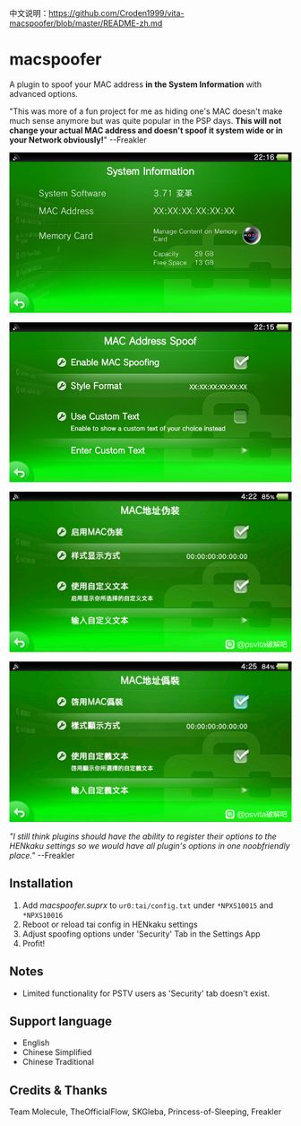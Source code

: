 中文说明：https://github.com/Croden1999/vita-macspoofer/blob/master/README-zh.md

# macspoofer
A plugin to spoof your MAC address __in the System Information__ with advanced options. 

"This was more of a fun project for me as hiding one's MAC doesn't make much sense anymore but was quite popular in the PSP days. __This will not change your actual MAC address and doesn't spoof it system wide or in your Network obviously!__"            --Freakler

![ref0](https://github.com/Croden1999/vita-macspoofer/raw/master/capture_000.jpg)

![ref1](https://github.com/Croden1999/vita-macspoofer/raw/master/capture_001.jpg)

![ref2](https://github.com/Croden1999/vita-macspoofer/raw/master/capture_002.jpg)

![ref3](https://github.com/Croden1999/vita-macspoofer/raw/master/capture_003.jpg)

*"I still think plugins should have the ability to register their options to the HENkaku settings so we would have all plugin's options in one noobfriendly place."*            --Freakler


## Installation
1) Add *macspoofer.suprx* to `ur0:tai/config.txt` under `*NPXS10015` and `*NPXS10016`
2) Reboot or reload tai config in HENkaku settings
3) Adjust spoofing options under 'Security' Tab in the Settings App
4) Profit!


## Notes
 - Limited functionality for PSTV users as 'Security' tab doesn't exist.


## Support language
- English
- Chinese Simplified
- Chinese Traditional


## Credits & Thanks
Team Molecule, TheOfficialFlow, SKGleba, Princess-of-Sleeping, Freakler
